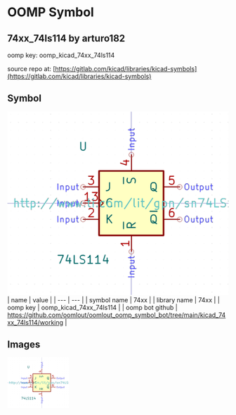 # OOMP Symbol  
## 74xx_74ls114  by arturo182  
  
oomp key: oomp_kicad_74xx_74ls114  
  
source repo at: [https://gitlab.com/kicad/libraries/kicad-symbols](https://gitlab.com/kicad/libraries/kicad-symbols)  
## Symbol  
  
[![working.png](working_600.png)](working.png)  
| name | value | 
| --- | --- | 
| symbol name | 74xx | 
| library name | 74xx | 
| oomp key | oomp_kicad_74xx_74ls114 | 
| oomp bot github | https://github.com/oomlout/oomlout_oomp_symbol_bot/tree/main/kicad_74xx_74ls114/working | 
## Images  
  
[![working.png](working_140.png)](working.png)  
